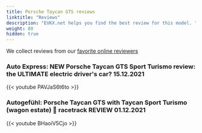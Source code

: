 ```yaml
---
title: Porsche Taycan GTS reviews
linktitle: "Reviews"
description: "EVKX.net helps you find the best review for this model. "
weight: 80
hidden: true
---
```

We collect reviews from our [favorite online reviewers](/guides/evreviewers/)

### Auto Express: NEW Porsche Taycan GTS Sport Turismo review: the ULTIMATE electric driver's car? 15.12.2021

{{< youtube PAVJaS6t6to >}}

### Autogefühl: Porsche Taycan GTS with Taycan Sport Turismo (wagon estate) 🏁 racetrack REVIEW 01.12.2021

{{< youtube BHaoiV5Cjo >}}


